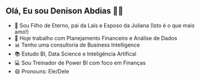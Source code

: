 ## Olá, Eu sou Denison Abdias ✌🏾

- 💙 Sou Filho de Eterno, pai da Laís e Esposo da Juliana (Isto é o que mais amo!)
- 💼 Hoje trabalho com Planejamento Financeiro e Análise de Dados
- 📊 Tenho uma consultoria de Business Intelligence
- 📚 Estudo BI, Data Science e Inteligência Artifical
- 💻 Sou Treinador de Power BI com foco em Finanças
- 😄 Pronouns: Ele/Dele
